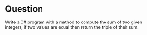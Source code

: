 # Question

Write a C# program with a method to compute the sum of two given integers, if two values are equal then return the triple of their sum.

